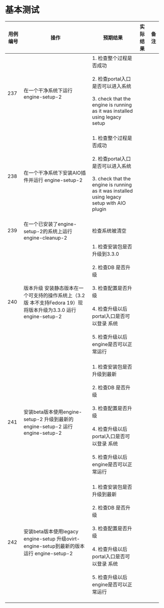 # 基本测试

|用例编号|操作|预期结果|实际结果|备注|
|--------|----|--------|--------|----|
|237|在一个干净系统下运行engine-setup-2|1.  检查整个过程是否成功<br/><br/>2.  检查portal入口是否可以进入系统<br/><br/>3.  check that the engine is running as it was installed using legacy<br/>    setup<br/><br/>|||
|238|在一个干净系统下安装AIO插件并运行 engine-setup-2|1.  检查整个过程是否成功<br/><br/>2.  检查portal入口是否可以进入系统<br/><br/>3.  check that the engine is running as it was installed using legacy<br/>    setup with AIO plugin<br/><br/>|||
|239|在一个已安装了engine-setup-2的系统上运行 engine-cleanup-2|检查系统被清空|||
|240|版本升级 安装静态版本在一个可支持的操作系统上（3.2版 本不支持Fedora 19）现将版本升级为3.3.0 运行 engine-setup-2|1.  检查安装包是否升级到3.3.0<br/><br/>2.  检查DB 是否升级<br/><br/>3.  检查配置是否升级<br/><br/>4.  检查升级以后portal入口是否可以登录 系统<br/><br/>5.  检查升级以后engine是否可以正常运行<br/><br/>|||
|241|安装beta版本使用engine-setup-2 升级到最新的engine-setup-2 运行engine-setup-2|1.  检查安装包是否升级到最新<br/><br/>2.  检查DB 是否升级<br/><br/>3.  检查配置是否升级<br/><br/>4.  检查升级以后portal入口是否可以登录 系统<br/><br/>5.  检查升级以后engine是否可以正常运行<br/><br/>|||
|242|安装beta版本使用legacy engine-setup 升级ovirt-engine-setup到最新的版本 运行 engine-setup-2|1.  检查安装包是否升级到最新<br/><br/>2.  检查DB 是否升级<br/><br/>3.  检查配置是否升级<br/><br/>4.  检查升级以后portal入口是否可以登录 系统<br/><br/>5.  检查升级以后engine是否可以正常运行<br/><br/>|||

